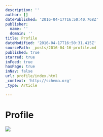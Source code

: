 ```yaml
---
description: ''
author: []
datePublished: '2016-04-17T16:50:40.768Z'
publisher:
  name: ''
  domain: ''
title: Profile
dateModified: '2016-04-17T16:50:31.415Z'
sourcePath: _posts/2016-04-16-profile.md
published: true
starred: true
inFeed: true
hasPage: true
inNav: false
url: profile/index.html
_context: 'http://schema.org'
_type: Article

---
```

# Profile
![](https://the-grid-user-content.s3-us-west-2.amazonaws.com/3075e4df-1332-4207-b236-39f56197d269.png)